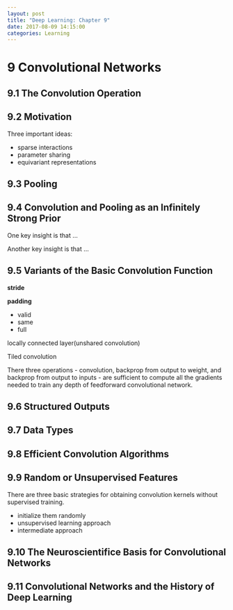 ```yaml
---
layout: post
title: "Deep Learning: Chapter 9"
date: 2017-08-09 14:15:00
categories: Learning
---
```


# 9 Convolutional Networks

## 9.1 The Convolution Operation

## 9.2 Motivation

Three important ideas:
  * sparse interactions
  * parameter sharing
  * equivariant representations


## 9.3 Pooling

## 9.4 Convolution and Pooling as an Infinitely Strong Prior

One key insight is that ...

Another key insight is that ...

## 9.5 Variants of the Basic Convolution Function

**stride**

**padding**
  * valid
  * same
  * full 

locally connected layer(unshared convolution)

Tiled convolution

There three operations - convolution, backprop from output to weight, and backprop from output to inputs - are sufficient to compute all the gradients needed to train any depth of feedforward convolutional network.

## 9.6 Structured Outputs



## 9.7 Data Types



## 9.8 Efficient Convolution Algorithms


## 9.9 Random or Unsupervised Features

There are three basic strategies for obtaining convolution kernels without supervised training.
  * initialize them randomly
  * unsupervised learning approach
  * intermediate approach

## 9.10 The Neuroscientifice Basis for Convolutional Networks

## 9.11 Convolutional Networks and the History of Deep Learning